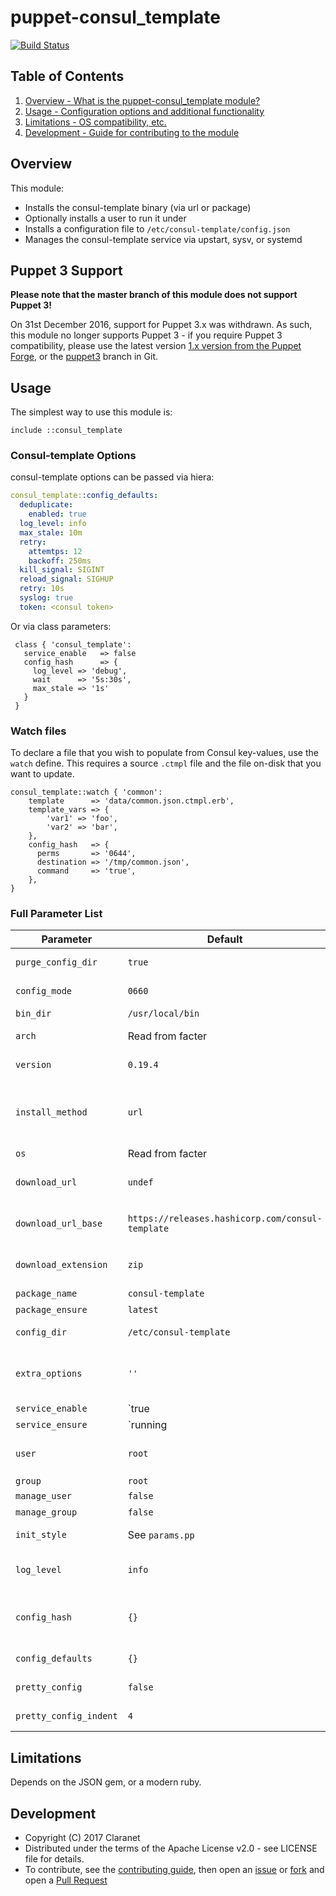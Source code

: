 # puppet-consul_template

[![Build Status](https://travis-ci.org/claranet/puppet-consul_template.svg?branch=master)](https://travis-ci.org/claranet/puppet-consul_template)

## Table of Contents

1. [Overview - What is the puppet-consul_template module?](#overview)
1. [Usage - Configuration options and additional functionality](#usage)
1. [Limitations - OS compatibility, etc.](#limitations)
1. [Development - Guide for contributing to the module](#development)

## Overview

This module:

* Installs the consul-template binary (via url or package)
* Optionally installs a user to run it under
* Installs a configuration file to `/etc/consul-template/config.json`
* Manages the consul-template service via upstart, sysv, or systemd

## Puppet 3 Support

**Please note that the master branch of this module does not support Puppet 3!**

On 31st December 2016, support for Puppet 3.x was withdrawn. As such, this module no longer supports Puppet 3 - if you require Puppet 3 compatibility, please use the latest version [1.x version from the Puppet Forge](https://forge.puppet.com/Claranet/consul_template), or the [puppet3](https://github.com/claranet/puppet-consul_template/tree/puppet3) branch in Git.

## Usage

The simplest way to use this module is:

```puppet
include ::consul_template
```

### Consul-template Options

consul-template options can be passed via hiera:

```yaml
consul_template::config_defaults:
  deduplicate:
    enabled: true
  log_level: info
  max_stale: 10m
  retry:
    attemtps: 12
    backoff: 250ms
  kill_signal: SIGINT
  reload_signal: SIGHUP
  retry: 10s
  syslog: true
  token: <consul token>
```

Or via class parameters:

```puppet
 class { 'consul_template':
   service_enable   => false
   config_hash      => {
     log_level => 'debug',
     wait      => '5s:30s',
     max_stale => '1s'
   }
 }
```

### Watch files

To declare a file that you wish to populate from Consul key-values, use the
`watch` define. This requires a source `.ctmpl` file and the file on-disk
that you want to update.

```puppet
consul_template::watch { 'common':
    template      => 'data/common.json.ctmpl.erb',
    template_vars => {
        'var1' => 'foo',
        'var2' => 'bar',
    },
    config_hash   => {
      perms       => '0644',
      destination => '/tmp/common.json',
      command     => 'true',
    },
}
```

### Full Parameter List

| Parameter              | Default                 | Description |
|------------------------|-------------------------|-------------|
| `purge_config_dir`     | `true`                  | If enabled, removes config files no longer managed by Puppet. |
| `config_mode`          | `0660`                  | Mode set on config files and directories. |
| `bin_dir`              | `/usr/local/bin`        | Path to the consul-template binaries |
| `arch`                 | Read from facter        | System architecture to use (amd64, x86_64, i386) |
| `version`              | `0.19.4`                | Version of consul-template to install via download |
| `install_method`       | `url`                   | When set to 'url', consul-template is downloaded and installed from source. If set to 'package', its installed using the system package manager. |
| `os`                   | Read from facter        |
| `download_url`         | `undef`                 | URL to download consul-template from (when `install_method` is set to 'url') |
| `download_url_base `   | `https://releases.hashicorp.com/consul-template` | Base URL to download consul-template from (when `install_method` is set to 'url') |
| `download_extension`   | `zip`                   | File extension of consul-template binary to be downloaded (when `install_method` is set to 'url') |
| `package_name`         | `consul-template`       | Name of package to install |
| `package_ensure`       | `latest`                | Version of package to install |
| `config_dir`           | `/etc/consul-template`  | Path to store the consul-template configuration |
| `extra_options`        | `''`                    | Extra options to be passed to the consul-template agent. See https://github.com/hashicorp/consul-template#options |
| `service_enable`       | `true                   | |
| `service_ensure`       | `running                | |
| `user`                 | `root`                  | This used to be a default of `consul-template` and this caused much out-of-box pain for people. |
| `group`                | `root`                  | |
| `manage_user`          | `false`                 | Module handles creating the user. |
| `manage_group`         | `false`                 | Module handles creating the group. |
| `init_style`           | See `params.pp`         | Init style to use for consul-template service.
| `log_level`            | `info`                  | Logging level to use for consul-template service. Can be 'debug', 'warn', 'err', 'info'
| `config_hash`          | `{}`                    | Consul-template configuration options. See https://github.com/hashicorp/consul-template#options
| `config_defaults`      | `{}`                    | Consul-template configuration option defaults.
| `pretty_config`        | `false`                 | Generates a human readable JSON config file. Defaults to `false`.
| `pretty_config_indent` | `4`                     | Toggle indentation for human readable JSON file.

## Limitations

Depends on the JSON gem, or a modern ruby.

## Development

* Copyright (C) 2017 Claranet
* Distributed under the terms of the Apache License v2.0 - see LICENSE file for details.
* To contribute, see the [contributing guide](CONTRIBUTING.md), then open an [issue](https://github.com/claranet/puppet-consul_template/issues) or
[fork](https://github.com/claranet/puppet-consul_template/fork) and open a
[Pull Request](https://github.com/claranet/puppet-consul_template/pulls)
